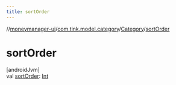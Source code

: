 ```yaml
---
title: sortOrder
---
```

//[moneymanager-ui](../../../index.html)/[com.tink.model.category](../index.html)/[Category](index.html)/[sortOrder](sort-order.html)



# sortOrder



[androidJvm]\
val [sortOrder](sort-order.html): [Int](https://kotlinlang.org/api/latest/jvm/stdlib/kotlin/-int/index.html)




